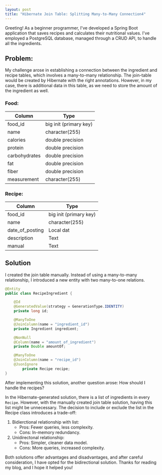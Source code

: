 ```yaml
---
layout: post
title: "Hibernate Join Table: Splitting Many-to-Many Connection4"
---
```

Greeting! As a beginner programmer, I've developed a Spring Boot application that saves recipes and calculates their nutritional values. I've employed a PostgreSQL database, managed through a CRUD API, to handle all the ingredients.

## Problem:
My challenge arose in establishing a connection between the ingredient and recipe tables, which involves a many-to-many relationship. The join-table would be created by Hibernate with the right annotations. However, in my case, there is additional data in this table, as we need to store the amount of the ingredient as well.
### Food:

| Column | Type |
| --- | --- |
| food_id | big init (primary key) |
| name | character(255) |
| calories | double precision |
| protein | double precision |
| carbohydrates | double precision |
| fat | double precision |
| fiber | double precision |
| measurement | character(255) |

### Recipe:

| Column | Type |
| --- | --- |
| food_id | big init (primary key) |
| name | character(255) |
| date_of_posting | Local dat |
| description | Text |
| manual | Text |

 
## Solution
I created the join table manually. Instead of using a many-to-many relationship, I introduced a new entity with two many-to-one relations.
```java
@Entity
public class RecipeIngredient {

    @Id
    @GeneratedValue(strategy = GenerationType.IDENTITY)
    private long id;

    @ManyToOne
    @JoinColumn(name = "ingredient_id")
    private Ingredient ingredient;

    @NonNull
    @Column(name = "amount_of_ingredient")
    private Double amountOf;

    @ManyToOne
    @JoinColumn(name = "recipe_id")
    @JsonIgnore
        private Recipe recipe;
}
```

After implementing this solution, another question arose: How should I handle the recipes?

In the Hibernate-generated solution, there is a list of ingredients in every `Recipe`. However, with the manually created join table solution, having this list might be unnecessary. The decision to include or exclude the list in the Recipe class introduces a trade-off: 
 1. Bidierctional relationship with list:
    * Pros: Fewer queries, less complexity.
    * Cons: In-memory redundancy.
2. Unidirectonal relationship:
    * Pros: Simpler, cleaner data model.
    * Cons: More queries, increased complexity.

Both solutions offer advantages and disadvantages, and after careful consideration, I have opted for the bidirectional solution.
Thanks for reading my blog, and I hope it helped you!